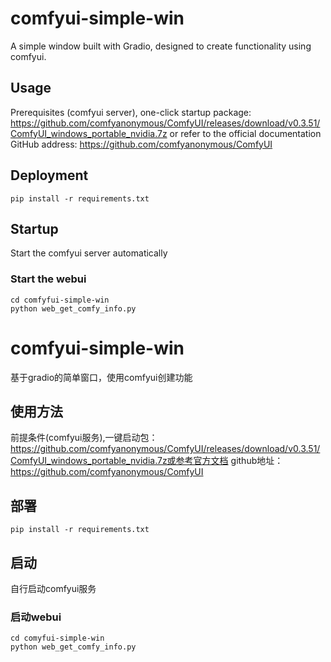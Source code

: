 # comfyui-simple-win
A simple window built with Gradio, designed to create functionality using comfyui.

## Usage
Prerequisites (comfyui server), one-click startup package: https://github.com/comfyanonymous/ComfyUI/releases/download/v0.3.51/ComfyUI_windows_portable_nvidia.7z or refer to the official documentation
GitHub address: https://github.com/comfyanonymous/ComfyUI

## Deployment
````
pip install -r requirements.txt
````

## Startup
Start the comfyui server automatically

### Start the webui
````
cd comfyfui-simple-win
python web_get_comfy_info.py
````
# comfyui-simple-win
基于gradio的简单窗口，使用comfyui创建功能

## 使用方法
前提条件(comfyui服务),一键启动包：https://github.com/comfyanonymous/ComfyUI/releases/download/v0.3.51/ComfyUI_windows_portable_nvidia.7z或参考官方文档
github地址：https://github.com/comfyanonymous/ComfyUI

## 部署
```
pip install -r requirements.txt
```

## 启动
自行启动comfyui服务

### 启动webui
```
cd comyfui-simple-win
python web_get_comfy_info.py
```